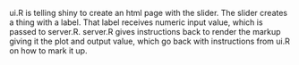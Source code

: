 ui.R is telling shiny to create an html page with the slider. The slider creates a thing with a label. That label receives numeric input value, which is passed to server.R. 
server.R gives instructions back to render the markup giving it the plot and output value, 
which go back with instructions from ui.R on how to mark it up.

